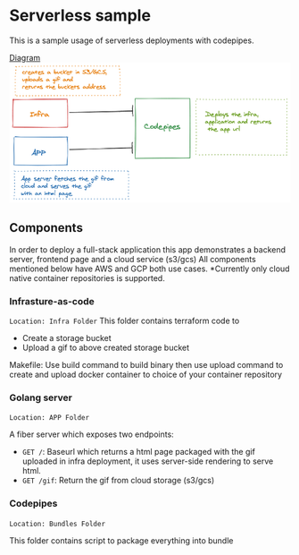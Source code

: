# Serverless sample

This is a sample usage of serverless deployments with codepipes.


[Diagram](./overview.png) <img src="./overview.png" width="900">

## Components
In order to deploy a full-stack application this app demonstrates a backend server, frontend page and a cloud service (s3/gcs)
All components mentioned below have AWS and GCP both use cases.
*Currently only cloud native container repositories is supported.

### Infrasture-as-code 
`Location: Infra Folder`
This folder contains terraform code to 
- Create a storage bucket
- Upload a gif to above created storage bucket

Makefile: Use build command to build binary then use upload command to create and upload docker container to choice of your container repository 

### Golang server
`Location: APP Folder`

A fiber server which exposes two endpoints:
- `GET /`: Baseurl which returns a html page packaged with the gif uploaded in infra deployment, it uses server-side rendering to serve html.
- `GET /gif`: Return the gif from cloud storage (s3/gcs)

### Codepipes
`Location: Bundles Folder`

This folder contains script to package everything into bundle